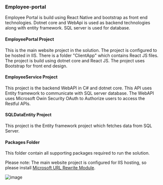 ### Employee-portal
Employee Portal is build using React Native and bootstrap as front end technologies.
Dotnet core and WebApi is used as backend technologies along with entity framework. SQL server is used for database.

#### EmployeePortal Project
This is the main website project in the solution. The project is configured to be hosted in IIS. There is a folder "ClientApp" which contains React JS files. The project is build using dotnet core and React JS. The project uses Bootstrap for front end design.

#### EmployeeService Project
This project is the backend WebAPI in C# and dotnet core. This API uses Entity framework to communicate with SQL server database.
The WebAPI uses Microsoft Owin Security OAuth to Authorize users to access the Restful APIs. 

#### SQLDataEntity Project
This project is the Entity framework project which fetches data from SQL Server.

#### Packages Folder 
This folder contain all supporting packages required to run the solution.



Please note: The main website project is configured for IIS hosting, so please install [Microsoft URL Rewrite Module](https://www.microsoft.com/en-us/download/details.aspx?id=47337).


![image](https://user-images.githubusercontent.com/61348196/177049353-a4d94361-6ea2-431a-8e9f-2e7249d94d1e.png)
